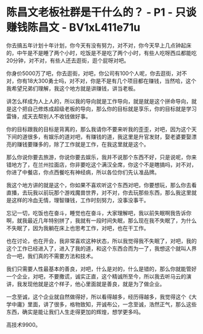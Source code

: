 # 陈昌文老板社群是干什么的？ - P1 - 只谈赚钱陈昌文 - BV1xL411e71u

你去搞五年计划十年计划，你今天有没有努力，对不对，你今天早上几点钟起床的，中午是不是睡了两个小时，吃饭是不是吃了两个小时，有些人吃呀西瓜都能吃20分钟，对不对，有些人还去逛街，逛个屁呀对吧。

你身价5000万了吧，你去逛街，对吧，你公司有100个人呢，你去逛街，对不对，你有18大300勇士吗，对不对，你是不是有几个项目都在赚钱，当然哈，这个我希望兄弟们理解，我这个地方就是讲赚钱，讲当老板。

讲怎么样成为人上人的，所以我的导向就是工作导向，就是就是这个拼命导向，就是这个把自己修炼成超级老板的导向，那么你的目标就是享乐，你的目标就是学习雷锋，成天去帮别人不收钱做好事。

你的目标跟我的目标是背离的，那么我请你不要来听我的歪歪，对吧，因为这个天下间的道很多，有娱乐的道对吧，有赚钱的道，我这里是升官发财，娶老婆要娶漂亮的赚钱要赚多的，除了工作就是工作，在我这里就是这个。

那么你说你要去旅游，你说你要去娱乐，我并不说那个东西不好，只是说呢，你来错地方了，在兰州拉面店，你非要吃这个满汉全席，你这个不是瞎搞吗，对不对，你进了中餐店，你点西餐吃有神经病，所以各位你们先认准品牌。

我这个地方讲的就是这个，你如果不喜欢听这个东西对吧，你要想玩，那么你去看直播，去玩我以前玩那个游戏魔兽世界，对不对，你去玩那些东西，那么我这里就是这样的冷血无情，理智赚钱，工作时刻努力，没事没事干。

忘记一切，吃饭也在奋斗，睡觉也在奋斗，大家理解吧，我以前失眠啊我告诉你啊，就我最近几年特别拼了，我就有一段时间失眠，那么现在我不失眠了，为什么不失眠了，因为我躺在床上也思考工作，对吧，也在干工作。

也在讨论，也在开会，我非常喜欢这种状态，所以我觉得我不失眠了，对吧，我的这个工作已经进入了，进入了我的道，和这个东西合而为一了，我想这个就叫人界合一吧，我们真的不需要方法和技术。

我们只需要人性最基本的善良，对吧，什么是对的，什么是错的，那么你就能管好一个企业，对吧，不要撒谎，诚实正直，这个精诚所至今，所以我去听马云的演讲，我发现他就是这个样子，他心里面就是善良，就是为了做企业。

一念至诚，这个企业就自然做得好，所以看得越多，经历得越多，我觉得这个《大学中庸》里面，讲了很多，格物致知，开诚布公，一念至诚，浩然正气，那么这些东西，确实是能让我们人生走得更加的辉煌，想学更多吗。

高技术9900。